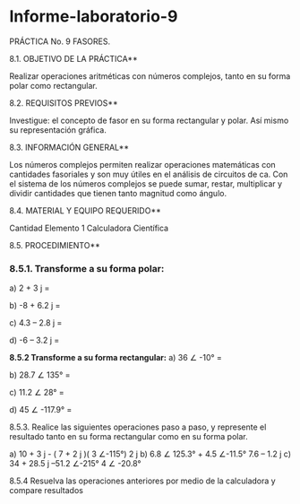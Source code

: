 # Informe-laboratorio-9
 
PRÁCTICA No. 9 FASORES.

8.1. OBJETIVO DE LA PRÁCTICA**

Realizar operaciones aritméticas con números complejos, tanto en su forma polar 
como rectangular.

8.2. REQUISITOS PREVIOS**

Investigue: el concepto de fasor en su forma rectangular y polar. Así mismo su 
representación gráfica.

8.3. INFORMACIÓN GENERAL**

Los números complejos permiten realizar operaciones matemáticas con 
cantidades fasoriales y son muy útiles en el análisis de circuitos de ca. Con el sistema de 
los números complejos se puede sumar, restar, multiplicar y dividir cantidades que tienen 
tanto magnitud como ángulo.

8.4. MATERIAL Y EQUIPO REQUERIDO**


Cantidad Elemento
1 Calculadora Científica



8.5. PROCEDIMIENTO**

**<H3>8.5.1. Transforme a su forma polar:</H3>**

a) 2 + 3 j = 

b) -8 + 6.2 j = 

c) 4.3 – 2.8 j = 

d) -6 – 3.2 j =


**8.5.2 Transforme a su forma rectangular:**
a) 36 ∠ -10° = 

b) 28.7 ∠ 135° = 

c) 11.2 ∠ 28° = 

d) 45 ∠ -117.9° = 
 


8.5.3. Realice las siguientes operaciones paso a paso, y represente el resultado tanto en su 
forma rectangular como en su forma polar.

a) 10 + 3 j - ( 7 + 2 j )( 3 ∠-115°) 
2 j
b) 6.8 ∠ 125.3° + 4.5 ∠-11.5° 
7.6 – 1.2 j
c) 34 + 28.5 j –51.2 ∠-215° 
4 ∠ -20.8° 

8.5.4 Resuelva las operaciones anteriores por medio de la calculadora y compare 
resultados